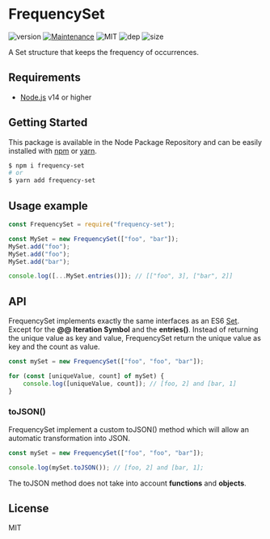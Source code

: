 # FrequencySet
![version](https://img.shields.io/badge/dynamic/json.svg?url=https://raw.githubusercontent.com/fraxken/FrequencySet/master/package.json&query=$.version&label=Version)
[![Maintenance](https://img.shields.io/badge/Maintained%3F-yes-green.svg)](https://github.com/fraxken/FrequencySet/commit-activity)
![MIT](https://img.shields.io/github/license/mashape/apistatus.svg)
![dep](https://img.shields.io/david/fraxken/FrequencySet)
![size](https://img.shields.io/github/languages/code-size/fraxken/FrequencySet)

A Set structure that keeps the frequency of occurrences.

## Requirements
- [Node.js](https://nodejs.org/en/) v14 or higher

## Getting Started

This package is available in the Node Package Repository and can be easily installed with [npm](https://docs.npmjs.com/getting-started/what-is-npm) or [yarn](https://yarnpkg.com).

```bash
$ npm i frequency-set
# or
$ yarn add frequency-set
```

## Usage example

```js
const FrequencySet = require("frequency-set");

const MySet = new FrequencySet(["foo", "bar"]);
MySet.add("foo");
MySet.add("foo");
MySet.add("bar");

console.log([...MySet.entries()]); // [["foo", 3], ["bar", 2]]
```

## API
FrequencySet implements exactly the same interfaces as an ES6 [Set](https://developer.mozilla.org/fr/docs/Web/JavaScript/Reference/Objets_globaux/Set). Except for the **@@ Iteration Symbol** and the **entries()**. Instead of returning the unique value as key and value, FrequencySet return the unique value as key and the count as value.

```js
const mySet = new FrequencySet(["foo", "foo", "bar"]);

for (const [uniqueValue, count] of mySet) {
    console.log([uniqueValue, count]); // [foo, 2] and [bar, 1]
}
```

### toJSON()
FrequencySet implement a custom toJSON() method which will allow an automatic transformation into JSON.

```js
const mySet = new FrequencySet(["foo", "foo", "bar"]);

console.log(mySet.toJSON()); // [foo, 2] and [bar, 1];
```

The toJSON method does not take into account **functions** and **objects**.

## License
MIT
